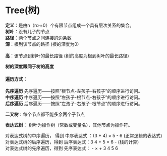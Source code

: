 # Tree(树)
**定义**：是由n（n>=0）个有限节点组成一个具有层次关系的集合。<br>
**树叶**：没有儿子的节点<br>
**路径**：两个节点之间连接的边条数<br>
**深**：根到该节点的路径                        (根的深度为0)   <br>   
**高**：该节点到树叶的最长路径              (树的高度为根到树叶的最长路径)<br>

**树的深度跟同于树的高度**<br> 


#### 遍历方式：
**先序遍历**   先序遍历——按照“根节点-左孩子-右孩子”的顺序进行访问。<br>
**中序遍历**   中序遍历——按照“左孩子-根节点-右孩子”的顺序进行访问。<br>
**后序遍历**   后序遍历——按照“左孩子-右孩子-根节点”的顺序进行访问。<br>


**二叉树**：每个节点都不能多余两个子节点<br>


**表达式树**：    树叶为操作树（常数或变量名），其他节点为操作符。<br>

对表达式树的中序遍历， 得到 中序表达式 ：(3 + 4) × 5 - 6         (正常逻辑的表达式)<br>
对表达式树的后序遍历，得到 后序表达式：3 4 + 5 × 6 -             (栈的计算)<br>
对表达式树的先序遍历，得到 先序表达式： - × + 3 4 5 6              <br>
